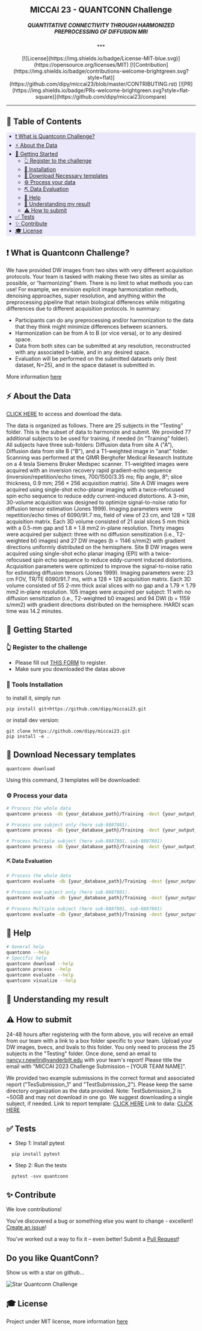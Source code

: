 <h2 align="center"> <b>MICCAI 23 - QUANTCONN Challenge</b></h2>
<h5 align="center"> <b>QUANTITATIVE CONNECTIVITY THROUGH HARMONIZED PREPROCESSING OF DIFFUSION MRI</b></h5>


<p align="center">
***
</p>

<div align="center">
 [![License](https://img.shields.io/badge/License-MIT-blue.svg)](https://opensource.org/licenses/MIT) [![Contribution](https://img.shields.io/badge/contributions-welcome-brightgreen.svg?style=flat)](https://github.com/dipy/miccai23/blob/master/CONTRIBUTING.rst) [![PR](https://img.shields.io/badge/PRs-welcome-brightgreen.svg?style=flat-square)](https://github.com/dipy/miccai23/compare)

</div>

---

## 📝 Table of Contents
<div style="background-color: #EBE8FC">

- [❗ What is Quantconn Challenge?](#what-is-quantconn-challenge)
- [⚡ About the Data](#about-the-data)
- [🏁 Getting Started](#getting-started)
    - [👆 Register to the challenge](#register-to-the-challenge)
    - [🚜 Installation](#installation)
    - [🚀 Download Necessary templates](#download-necessary-templates)
    - [⚙️ Process your data](process-your-data)
    - [⛏️ Data Evaluation](#data-evaluation)
    - [💬 Help](#help)
    - [📄 Understanding my result](#understanding-my-result)
    - [⚠️ How to submit](#how-to-submit)
- [✅ Tests](#tests)
- [✨ Contribute](#contribute)
- [🎓 License](#license)

</div>

## ❗ What is Quantconn Challenge?

We have provided DW images from two sites with very different acquisition protocols. Your team is tasked with making these two sites as similar as possible, or “harmonizing” them. There is no limit to what methods you can use! For example, we envision explicit image harmonization methods, denoising approaches, super resolution, and anything within the preprocessing pipeline that retain biological differences while mitigating differences due to different acquisition protocols. In summary:

- Participants can do any preprocessing and/or harmonization to the data that they think might minimize differences between scanners.
- Harmonization can be from A to B (or vice versa), or to any desired space.
- Data from both sites can be submitted at any resolution, reconstructed with any associated b-table, and in any desired space.
- Evaluation will be performed on the submitted datasets only (test dataset, N=25), and in the space dataset is submitted in.

More information [here](http://cmic.cs.ucl.ac.uk/cdmri/challenge.html)


## ⚡ About the Data

[CLICK HERE](https://vanderbilt.app.box.com/s/owijt2mo2vhrp3rjonf90n3hoinygm8z/folder/208448607516) to access and download the data.

The data is organized as follows. There are 25 subjects in the "Testing" folder. This is the subset of data to harmonize and submit. We provided 77 additional subjects to be used for training, if needed (in "Training" folder). All subjects have three sub-folders: Diffusion data from site A ("A"), Diffusion data from site B ("B"), and a T1-weighted image in "anat" folder.
Scanning was performed at the QIMR Berghofer Medical Research Institute on a 4 tesla Siemens Bruker Medspec scanner. T1-weighted images were acquired with an inversion recovery rapid gradient-echo sequence (inversion/repetition/echo times, 700/1500/3.35 ms; flip angle, 8°; slice thickness, 0.9 mm; 256 × 256 acquisition matrix).
Site A DW images were acquired using single-shot echo-planar imaging with a twice-refocused spin echo sequence to reduce eddy current-induced distortions. A 3-min, 30-volume acquisition was designed to optimize signal-to-noise ratio for diffusion tensor estimation (Jones 1999). Imaging parameters were repetition/echo times of 6090/91.7 ms, field of view of 23 cm, and 128 × 128 acquisition matrix. Each 3D volume consisted of 21 axial slices 5 mm thick with a 0.5-mm gap and 1.8 × 1.8 mm2 in-plane resolution. Thirty images were acquired per subject: three with no diffusion sensitization (i.e., T2-weighted b0 images) and 27 DW images (b = 1146 s/mm2) with gradient directions uniformly distributed on the hemisphere.
Site B DW images were acquired using single-shot echo planar imaging (EPI) with a twice-refocused spin echo sequence to reduce eddy-current induced distortions. Acquisition parameters were optimized to improve the signal-to-noise ratio for estimating diffusion tensors (Jones 1999). Imaging parameters were: 23 cm FOV, TR/TE 6090/91.7 ms, with a 128 × 128 acquisition matrix. Each 3D volume consisted of 55 2-mm thick axial slices with no gap and a 1.79 × 1.79 mm2 in-plane resolution. 105 images were acquired per subject: 11 with no diffusion sensitization (i.e., T2-weighted b0 images) and 94 DWI (b = 1159 s/mm2) with gradient directions distributed on the hemisphere. HARDI scan time was 14.2 minutes.

## 🏁 Getting Started


### 👆 Register to the challenge

- Please fill out [THIS FORM](https://docs.google.com/forms/d/e/1FAIpQLScKUFimuY7Pw5e9VuOUPGnp2dznKpI4uy98k6k5TCuEyxnN5w/viewform) to register.
- Make sure you downloaded the datas above

### 🚜 Tools Installation

to install it, simply run

```terminal
pip install git+https://github.com/dipy/miccai23.git
```

or install dev version:

```terminal
git clone https://github.com/dipy/miccai23.git
pip install -e .
```

## 🚀 Download Necessary templates

```bash
quantconn download
```

Using this command, 3 templates will be downloaded:

### ⚙️ Process your data

```bash
# Process the whole data
quantconn process -db {your_database_path}/Training -dest {your_output_folder} -sbj sub-8887801

# Process one subject only (here sub-8887801).
quantconn process -db {your_database_path}/Training -dest {your_output_folder} -sbj sub-8887801

# Process Multiple subject (here sub-8887801, sub-8887801)
quantconn process -db {your_database_path}/Training -dest {your_output_folder} -sbj sub-8887801 -sbj sub-8040001
```


#### ⛏️ Data Evaluation

```bash
# Process the whole data
quantconn evaluate -db {your_database_path}/Training -dest {your_output_folder} -sbj sub-8887801

# Process one subject only (here sub-8887801).
quantconn evaluate -db {your_database_path}/Training -dest {your_output_folder} -sbj sub-8887801

# Process Multiple subject (here sub-8887801, sub-8887801)
quantconn evaluate -db {your_database_path}/Training -dest {your_output_folder} -sbj sub-8887801 -sbj sub-8040001
```



## 💬 Help

```bash
# General help
quantconn --help
# Specific help
quantconn download --help
quantconn process --help
quantconn evaluate --help
quantconn visualize --help
```

## 📄 Understanding my result



## ⚠️ How to submit

24-48 hours after registering with the form above, you will receive an email from our team with a link to a box folder specific to your team. Upload your DW images, bvecs, and bvals to this folder. You only need to process the 25 subjects in the "Testing" folder. Once done, send an email to nancy.r.newlin@vanderbilt.edu with your team's report! Please title the email with "MICCAI 2023 Challenge Submission – [YOUR TEAM NAME]".

We provided two example submissions in the correct format and associated report ("TesSubmission_1" and "TestSubmission_2"). Please keep the same directory organization as the data provided. Note: TestSubmission_2 is ~50GB and may not download in one go. We suggest downloading a single subject, if needed.
Link to report template: [CLICK HERE](https://1drv.ms/w/s!AsSyAAyQq5ZOgYsh9KSbaJ23-mm5XA?e=dio6ap)
Link to data: [CLICK HERE](https://vanderbilt.app.box.com/s/owijt2mo2vhrp3rjonf90n3hoinygm8z/folder/208448607516)


## ✅ Tests

* Step 1: Install pytest

```terminal
  pip install pytest
```

* Step 2: Run the tests

```terminal
  pytest -svv quantconn
```

## ✨ Contribute

We love contributions!

You've discovered a bug or something else you want to change - excellent! [Create an issue](https://github.com/dipy/miccai23/issues)!

You've worked out a way to fix it – even better! Submit a [Pull Request](https://github.com/dipy/miccai23/pulls)!

## Do you like QuantConn?

Show us with a star on github...

![Star Quantconn Challenge](docs/source/_static/images/star.gif)

## 🎓 License

Project under MIT license, more information [here](https://github.com/dipy/miccai23/blob/master/LICENSE)
